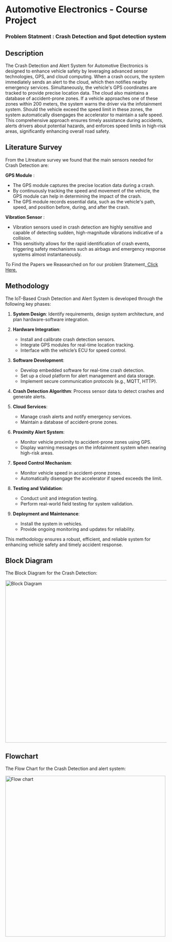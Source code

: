 # Automotive Electronics - Course Project 

### Problem Statment : Crash Detection and Spot detection system
## Description
The  Crash Detection and Alert System for Automotive Electronics is designed to enhance vehicle safety by leveraging advanced sensor technologies, GPS, and cloud computing. When a crash occurs, the system immediately sends an alert to the cloud, which then notifies nearby emergency services. Simultaneously, the vehicle's GPS coordinates are tracked to provide precise location data. The cloud also maintains a database of accident-prone zones. If a vehicle approaches one of these zones within 200 meters, the system warns the driver via the infotainment system. Should the vehicle exceed the speed limit in these zones, the system automatically disengages the accelerator to maintain a safe speed. This comprehensive approach ensures timely assistance during accidents, alerts drivers about potential hazards, and enforces speed limits in high-risk areas, significantly enhancing overall road safety.

## Literature Survey
From the Litreature survey we found that the main sensors needed for Crash Detection are: <br /> 


**GPS Module** : 
- The GPS module captures the precise location data during a crash. <br />
- By continuously tracking the speed and movement of the vehicle, the GPS module can help in determining the impact of the crash.<br /> 
- The GPS module records essential data, such as the vehicle's path, speed, and position before, during, and after the crash. 

**Vibration Sensor** : 
- Vibration sensors used in crash detection are highly sensitive and capable of detecting sudden, high-magnitude vibrations indicative of a collision. <br />
-  This sensitivity allows for the rapid identification of crash events, triggering safety mechanisms such as airbags and emergency response systems almost instantaneously.<br /> 


To Find the Papers we Reasearched on for our problem Statement,[ Click Here.](https://github.com/JadenEkbote/crashDetection.github.io/tree/main/resarch)



## Methodology

The IoT-Based Crash Detection and Alert System is developed through the following key phases:

1. **System Design**: Identify requirements, design system architecture, and plan hardware-software integration.

2. **Hardware Integration**: 
   - Install and calibrate crash detection sensors.
   - Integrate GPS modules for real-time location tracking.
   - Interface with the vehicle’s ECU for speed control.

3. **Software Development**:
   - Develop embedded software for real-time crash detection.
   - Set up a cloud platform for alert management and data storage.
   - Implement secure communication protocols (e.g., MQTT, HTTP).

4. **Crash Detection Algorithm**: Process sensor data to detect crashes and generate alerts.

5. **Cloud Services**:
   - Manage crash alerts and notify emergency services.
   - Maintain a database of accident-prone zones.

6. **Proximity Alert System**: 
   - Monitor vehicle proximity to accident-prone zones using GPS.
   - Display warning messages on the infotainment system when nearing high-risk areas.

7. **Speed Control Mechanism**:
   - Monitor vehicle speed in accident-prone zones.
   - Automatically disengage the accelerator if speed exceeds the limit.

8. **Testing and Validation**:
   - Conduct unit and integration testing.
   - Perform real-world field testing for system validation.

9. **Deployment and Maintenance**:
   - Install the system in vehicles.
   - Provide ongoing monitoring and updates for reliability.

This methodology ensures a robust, efficient, and reliable system for enhancing vehicle safety and timely accident response.



## Block Diagram
The Block Diagram for the Crash Detection:


<img width="505" alt="Block Diagram" src="https://github.com/JadenEkbote/crashDetection.github.io/assets/97228905/3f19a8aa-582e-404f-975e-e7f4afcb129b">

## Flowchart
The Flow Chart for the Crash Detection and alert system:




<img width="500" alt="Flow chart" src=https://github.com/JadenEkbote/crashDetection.github.io/assets/97268081/bf95886f-91e4-493f-9d34-a79183255b56>


